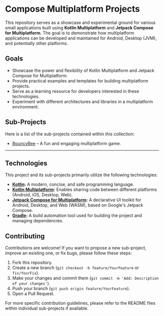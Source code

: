 # Compose Multiplatform Projects

This repository serves as a showcase and experimental ground for various small applications built using **Kotlin Multiplatform** and **Jetpack Compose for Multiplatform**. The goal is to demonstrate how multiplatform applications can be developed and maintained for Android, Desktop (JVM), and potentially other platforms.

## Goals

*   Showcase the power and flexibility of Kotlin Multiplatform and Jetpack Compose for Multiplatform.
*   Provide practical examples and templates for building multiplatform projects.
*   Serve as a learning resource for developers interested in these technologies.
*   Experiment with different architectures and libraries in a multiplatform environment.

## Sub-Projects

Here is a list of the sub-projects contained within this collection:

- [BouncyBee](./BouncyBee) – A fun and engaging multiplatform game.


---


## Technologies

This project and its sub-projects primarily utilize the following technologies:

*   **[Kotlin](https://kotlinlang.org/):** A modern, concise, and safe programming language.
*   **[Kotlin Multiplatform](https://kotlinlang.org/lp/multiplatform/):** Enables sharing code between different platforms (Android, iOS, Desktop, Web).
*   **[Jetpack Compose for Multiplatform](https://www.jetbrains.com/lp/compose-multiplatform/):** A declarative UI toolkit for Android, Desktop, and Web (WASM), based on Google's Jetpack Compose.
*   **[Gradle](https://gradle.org/):** A build automation tool used for building the project and managing dependencies.

## Contributing

Contributions are welcome! If you want to propose a new sub-project, improve an existing one, or fix bugs, please follow these steps:

1.  Fork this repository.
2.  Create a new branch (`git checkout -b feature/YourFeature` or `fix/YourFix`).
3.  Make your changes and commit them (`git commit -m 'Add: Description of your changes'`).
4.  Push your branch (`git push origin feature/YourFeature`).
5.  Open a Pull Request.

For more specific contribution guidelines, please refer to the README files within individual sub-projects if available.
